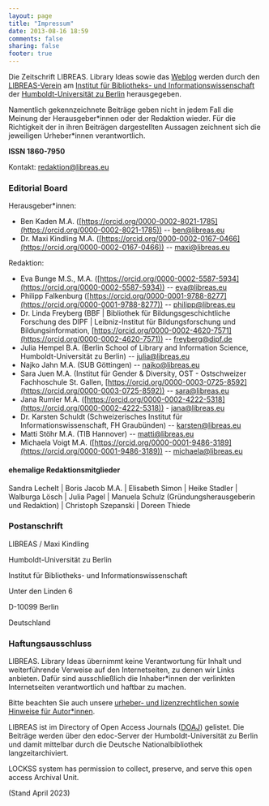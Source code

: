 ```yaml
---
layout: page
title: "Impressum"
date: 2013-08-16 18:59
comments: false
sharing: false
footer: true
---
```

Die Zeitschrift LIBREAS. Library Ideas sowie das [Weblog](http://libreas.wordpress.com/) werden durch den [LIBREAS-Verein](http://libreas-verein.eu/) am [Institut für Bibliotheks- und Informationswissenschaft](http://www.ibi.hu-berlin.de) der [Humboldt-Universität zu Berlin](http://www.hu-berlin.de) herausgegeben.

Namentlich gekennzeichnete Beiträge geben nicht in jedem Fall die Meinung der Herausgeber\*innen oder der Redaktion wieder. Für die Richtigkeit der in ihren Beiträgen dargestellten Aussagen zeichnent sich die jeweiligen Urheber\*innen verantwortlich.

**ISSN 1860-7950**

Kontakt: redaktion@libreas.eu

### Editorial Board

Herausgeber\*innen:

- Ben Kaden M.A. ([https://orcid.org/0000-0002-8021-1785](https://orcid.org/0000-0002-8021-1785)) -- ben@libreas.eu
- Dr. Maxi Kindling M.A. ([https://orcid.org/0000-0002-0167-0466](https://orcid.org/0000-0002-0167-0466)) -- maxi@libreas.eu

<!-- Redaktion -->

Redaktion:

- Eva Bunge M.S., M.A. ([https://orcid.org/0000-0002-5587-5934](https://orcid.org/0000-0002-5587-5934)) -- eva@libreas.eu
- Philipp Falkenburg ([https://orcid.org/0000-0001-9788-8277](https://orcid.org/0000-0001-9788-8277)) -- philipp@libreas.eu
- Dr. Linda Freyberg (BBF | Bibliothek für Bildungsgeschichtliche Forschung des DIPF | Leibniz-Institut für Bildungsforschung und Bildungsinformation, [https://orcid.org/0000-0002-4620-7571](https://orcid.org/0000-0002-4620-7571)) -- freyberg@dipf.de
- Julia Hempel B.A. (Berlin School of Library and Information Science, Humboldt-Universität zu Berlin) --  julia@libreas.eu
- Najko Jahn M.A. (SUB Göttingen) -- najko@libreas.eu
- Sara Juen M.A.  (Institut für Gender & Diversity, OST - Ostschweizer Fachhoschule St. Gallen, [https://orcid.org/0000-0003-0725-8592](https://orcid.org/0000-0003-0725-8592)) -- sara@libreas.eu
- Jana Rumler M.A. ([https://orcid.org/0000-0002-4222-5318](https://orcid.org/0000-0002-4222-5318)) - jana@libreas.eu
- Dr. Karsten Schuldt (Schweizerisches Institut für Informationswissenschaft, FH Graubünden) -- karsten@libreas.eu
- Matti Stöhr M.A. (TIB Hannover) -- matti@libreas.eu
- Michaela Voigt M.A. ([https://orcid.org/0000-0001-9486-3189](https://orcid.org/0000-0001-9486-3189)) -- michaela@libreas.eu



#### ehemalige Redaktionsmitglieder

Sandra Lechelt | Boris Jacob M.A. | Elisabeth Simon | Heike Stadler
| Walburga Lösch | Julia Pagel | Manuela Schulz
(Gründungsherausgeberin und Redaktion) | Christoph Szepanski | Doreen
Thiede
 	 
### Postanschrift

LIBREAS / Maxi Kindling

Humboldt-Universität zu Berlin

Institut für Bibliotheks- und Informationswissenschaft

Unter den Linden 6

D-10099 Berlin

Deutschland

### Haftungsausschluss

LIBREAS. Library Ideas übernimmt keine Verantwortung für Inhalt und
weiterführende Verweise auf den Internetseiten, zu denen wir Links
anbieten. Dafür sind ausschließlich die Inhaber\*innen der verlinkten
Internetseiten verantwortlich und haftbar zu machen.

Bitte beachten Sie auch unsere [urheber- und lizenzrechtlichen sowie Hinweise für Autor\*innen](https://libreas.eu/authorguides/).

LIBREAS ist im Directory of Open Access Journals ([DOAJ](https://doaj.org/toc/1860-7950)) gelistet. Die Beiträge werden über den edoc-Server der Humboldt-Universität zu Berlin und damit mittelbar durch die Deutsche Nationalbibliothek langzeitarchiviert. 

LOCKSS system has permission to collect, preserve, and serve this open
access Archival Unit. 

(Stand April 2023)
